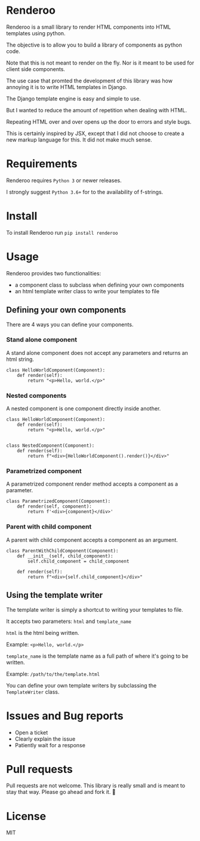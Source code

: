 # Renderoo

Renderoo is a small library to render HTML components into HTML templates using python.

The objective is to allow you to build a library of components as python code.

Note that this is not meant to render on the fly. Nor is it meant to be used for client side components.

The use case that promted the development of this library was how annoying it is to write HTML templates in Django.

The Django template engine is easy and simple to use.

But I wanted to reduce the amount of repetition when dealing with HTML.

Repeating HTML over and over opens up the door to errors and style bugs.

This is certainly inspired by JSX, except that I did not choose to create a new markup language for this. It did not make much sense.

# Requirements

Renderoo requires `Python 3` or newer releases. 

I strongly suggest `Python 3.6+` for to the availability of f-strings.


# Install

To install Renderoo run `pip install renderoo`

# Usage

Renderoo provides two functionalities:

- a component class to subclass when defining your own components
- an html template writer class to write your templates to file

## Defining your own components

There are 4 ways you can define your components.

### Stand alone component

A stand alone component does not accept any parameters and returns an html string.

```
class HelloWorldComponent(Component):
    def render(self):
        return "<p>Hello, world.</p>"
```

### Nested components

A nested component is one component directly inside another.

```
class HelloWorldComponent(Component):
    def render(self):
        return "<p>Hello, world.</p>"


class NestedComponent(Component):
    def render(self):
        return f"<div>{HelloWorldComponent().render()}</div>"
```

### Parametrized component

A parametrized component render method accepts a component as a parameter.

```
class ParametrizedComponent(Component):
    def render(self, component):
        return f'<div>{component}</div>'
```

### Parent with child component

A parent with child component accepts a component as an argument.

```
class ParentWithChildComponent(Component):
    def __init__(self, child_component):
        self.child_component = child_component

    def render(self):
        return f"<div>{self.child_component}</div>"
```


## Using the template writer

The template writer is simply a shortcut to writing your templates to file.

It accepts two parameters: `html` and `template_name`
 
`html` is the html being written.
 
Example: `<p>Hello, world.</p>`

`template_name` is the template name as a full path of where it's going to be written. 

Example: `/path/to/the/template.html`

You can define your own template writers by subclassing the `TemplateWriter` class.

# Issues and Bug reports

- Open a ticket
- Clearly explain the issue
- Patiently wait for a response

# Pull requests

Pull requests are not welcome.
This library is really small and is meant to stay that way.
Please go ahead and fork it. 🙂

# License

MIT